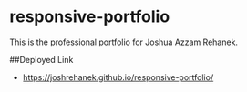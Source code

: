 # responsive-portfolio
This is the professional portfolio for Joshua Azzam Rehanek.

##Deployed Link
- https://joshrehanek.github.io/responsive-portfolio/
